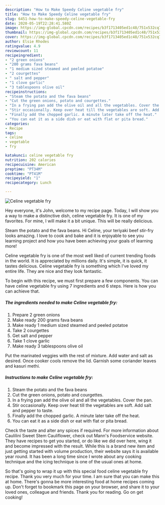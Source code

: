 ```yaml
---
description: "How to Make Speedy Celine vegetable fry"
title: "How to Make Speedy Celine vegetable fry"
slug: 6451-how-to-make-speedy-celine-vegetable-fry
date: 2020-05-19T22:28:41.580Z
image: https://img-global.cpcdn.com/recipes/b3f1713405ed1c48/751x532cq70/celine-vegetable-fry-recipe-main-photo.jpg
thumbnail: https://img-global.cpcdn.com/recipes/b3f1713405ed1c48/751x532cq70/celine-vegetable-fry-recipe-main-photo.jpg
cover: https://img-global.cpcdn.com/recipes/b3f1713405ed1c48/751x532cq70/celine-vegetable-fry-recipe-main-photo.jpg
author: Elsie Rhodes
ratingvalue: 4.9
reviewcount: 11
recipeingredient:
- "2 green onions"
- "200 grams fava beans"
- "1 medium sized steamed and peeled potatoe"
- "2 courgettes"
- " salt and pepper"
- "1 clove garlic"
- "3 tablespoons olive oil"
recipeinstructions:
- "Steam the potato and the fava beans"
- "Cut the green onions, potato and courgettes."
- "In a frying pan add the olive oil and all the vegetables. Cover the pan."
- "Stir occasionally. Keep over heat till the vegetables are soft. Add salt and pepper to taste."
- "Finally add the chopped garlic. A minute later take off the heat."
- "You can eat it as a side dish or eat with flat or pita bread."
categories:
- Recipe
tags:
- celine
- vegetable
- fry

katakunci: celine vegetable fry 
nutrition: 202 calories
recipecuisine: American
preptime: "PT34M"
cooktime: "PT41M"
recipeyield: "1"
recipecategory: Lunch

---
```



![Celine vegetable fry](https://img-global.cpcdn.com/recipes/b3f1713405ed1c48/751x532cq70/celine-vegetable-fry-recipe-main-photo.jpg)

Hey everyone, it's John, welcome to my recipe page. Today, I will show you a way to make a distinctive dish, celine vegetable fry. It is one of my favorites. For mine, I will make it a bit unique. This will be really delicious.

Steam the potato and the fava beans. Hi Celine, your teriyaki beef stir-fry looks amazing. I love to cook and bake and it is enjoyable to see you learning project and how you have been achieving your goals of learning more!

Celine vegetable fry is one of the most well liked of current trending foods in the world. It is appreciated by millions daily. It's simple, it is quick, it tastes delicious. Celine vegetable fry is something which I've loved my entire life. They are nice and they look fantastic.


To begin with this recipe, we must first prepare a few components. You can have celine vegetable fry using 7 ingredients and 6 steps. Here is how you can achieve that.

<!--inarticleads1-->

##### The ingredients needed to make Celine vegetable fry:

1. Prepare 2 green onions
1. Make ready 200 grams fava beans
1. Make ready 1 medium sized steamed and peeled potatoe
1. Take 2 courgettes
1. Get  salt and pepper
1. Take 1 clove garlic
1. Make ready 3 tablespoons olive oil


Put the marinated veggies with the rest of mixture. Add water and salt as desired. Once cooker cools remove the lid. Garnish some coriander leaves and kasuri methi. 

<!--inarticleads2-->

##### Instructions to make Celine vegetable fry:

1. Steam the potato and the fava beans
1. Cut the green onions, potato and courgettes.
1. In a frying pan add the olive oil and all the vegetables. Cover the pan.
1. Stir occasionally. Keep over heat till the vegetables are soft. Add salt and pepper to taste.
1. Finally add the chopped garlic. A minute later take off the heat.
1. You can eat it as a side dish or eat with flat or pita bread.


Check the taste and alter any spices if required. For more information about Caulilini Sweet Stem Cauliflower, check out Mann&#39;s Foodservice website. They have recipes to get you started, or do like we did over here, wing it and become impressed with the result. While this is a brand new item and just getting started with volume production, their website says it is available year round. It has been a long time since I wrote about any cooking technique and the icing technique is one of the usual ones at home. 

So that's going to wrap it up with this special food celine vegetable fry recipe. Thank you very much for your time. I am sure that you can make this at home. There's gonna be more interesting food at home recipes coming up. Don't forget to bookmark this page on your browser, and share it to your loved ones, colleague and friends. Thank you for reading. Go on get cooking!
